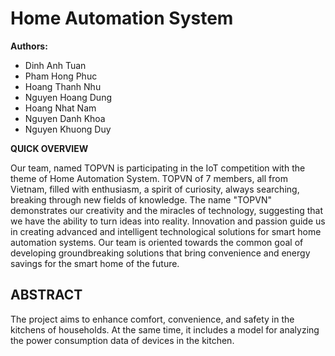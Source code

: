 # Home Automation System

**Authors:**

- Dinh Anh Tuan
- Pham Hong Phuc
- Hoang Thanh Nhu
- Nguyen Hoang Dung
- Hoang Nhat Nam
- Nguyen Danh Khoa
- Nguyen Khuong Duy

**QUICK OVERVIEW**

Our team, named TOPVN is participating in the IoT competition with the theme of Home Automation System. TOPVN of 7 members, all from Vietnam, filled with enthusiasm, a spirit of curiosity, always searching, breaking through new fields of knowledge. The name "TOPVN" demonstrates our creativity and the miracles of technology, suggesting that we have the ability to turn ideas into reality. Innovation and passion guide us in creating advanced and intelligent technological solutions for smart home automation systems. Our team is oriented towards the common goal of developing groundbreaking solutions that bring convenience and energy savings for the smart home of the future.

## **ABSTRACT**

The project aims to enhance comfort, convenience, and safety in the kitchens of households. At the same time, it includes a model for analyzing the power consumption data of devices in the kitchen.

